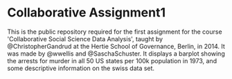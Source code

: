 Collaborative Assignment1
=======================

This is the public repository required for the first assignment for the course 'Collaborative Social Science Data Analysis', taught by @ChristopherGandrud at the Hertie School of Governance, Berlin, in 2014. It was made by @wwellis and @SaschaSchuster. It displays a barplot showing the arrests for murder in all 50 US states per 100k population in 1973, and some descriptive information on the swiss data set.
